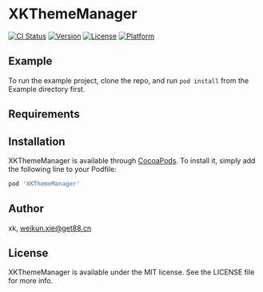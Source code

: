 # XKThemeManager

[![CI Status](https://img.shields.io/travis/xk/XKThemeManager.svg?style=flat)](https://travis-ci.org/xk/XKThemeManager)
[![Version](https://img.shields.io/cocoapods/v/XKThemeManager.svg?style=flat)](https://cocoapods.org/pods/XKThemeManager)
[![License](https://img.shields.io/cocoapods/l/XKThemeManager.svg?style=flat)](https://cocoapods.org/pods/XKThemeManager)
[![Platform](https://img.shields.io/cocoapods/p/XKThemeManager.svg?style=flat)](https://cocoapods.org/pods/XKThemeManager)

## Example

To run the example project, clone the repo, and run `pod install` from the Example directory first.

## Requirements

## Installation

XKThemeManager is available through [CocoaPods](https://cocoapods.org). To install
it, simply add the following line to your Podfile:

```ruby
pod 'XKThemeManager'
```

## Author

xk, weikun.xie@get88.cn

## License

XKThemeManager is available under the MIT license. See the LICENSE file for more info.
